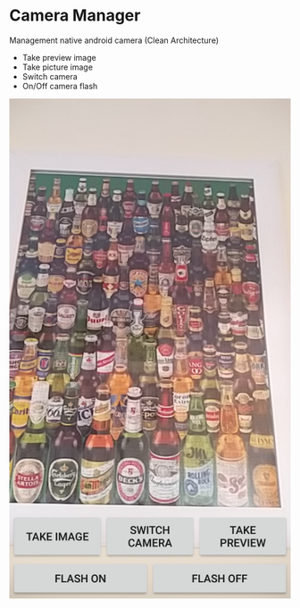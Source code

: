 # Camera Manager
Management native android camera (Clean Architecture)

- Take preview image
- Take picture image
- Switch camera
- On/Off camera flash

![alt text](Screenshot_20190830-171849.png)
